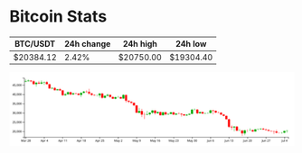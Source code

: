 # Bitcoin Stats

BTC/USDT|24h change|24h high|24h low|
|---|---|---|---|
|$20384.12|2.42%|$20750.00|$19304.40|

<img src="./chart.svg">
